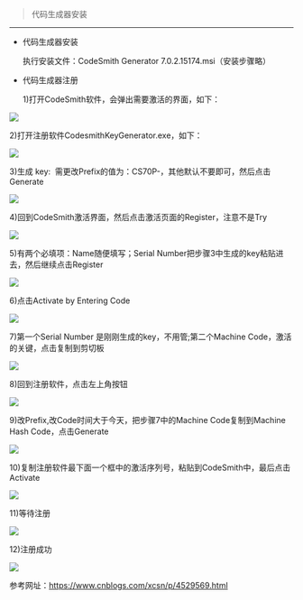 > 代码生成器安装

---

* 代码生成器安装

  执行安装文件：CodeSmith Generator 7.0.2.15174.msi（安装步骤略）

* 代码生成器注册

  1\)打开CodeSmith软件，会弹出需要激活的界面，如下：

![](/assets/CodeSmithGenerator/01.png)

2\)打开注册软件CodesmithKeyGenerator.exe，如下：

![](/assets/CodeSmithGenerator/02.png)

3\)生成 key:  需更改Prefix的值为：CS70P-，其他默认不要即可，然后点击Generate

![](/assets/CodeSmithGenerator/03.png)

4\)回到CodeSmith激活界面，然后点击激活页面的Register，注意不是Try

![](/assets/CodeSmithGenerator/04.png)

5\)有两个必填项：Name随便填写；Serial Number把步骤3中生成的key粘贴进去，然后继续点击Register

![](/assets/CodeSmithGenerator/05.png)

6\)点击Activate by Entering Code

![](/assets/CodeSmithGenerator/06.png)

7\)第一个Serial Number 是刚刚生成的key，不用管;第二个Machine Code，激活的关键，点击复制到剪切板

![](/assets/CodeSmithGenerator/07.png)

8\)回到注册软件，点击左上角按钮

![](/assets/CodeSmithGenerator/08.png)

9\)改Prefix,改Code时间大于今天，把步骤7中的Machine Code复制到Machine Hash Code，点击Generate

![](/assets/CodeSmithGenerator/09.png)

10\)复制注册软件最下面一个框中的激活序列号，粘贴到CodeSmith中，最后点击Activate

![](/assets/CodeSmithGenerator/10.png)

11\)等待注册

![](/assets/CodeSmithGenerator/11.png)

12\)注册成功

![](/assets/CodeSmithGenerator/12.png)

参考网址：https://www.cnblogs.com/xcsn/p/4529569.html


